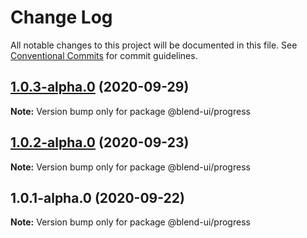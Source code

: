 # Change Log

All notable changes to this project will be documented in this file.
See [Conventional Commits](https://conventionalcommits.org) for commit guidelines.

## [1.0.3-alpha.0](https://github.com/prifina/blend-ui/compare/@blend-ui/progress@1.0.2-alpha.0...@blend-ui/progress@1.0.3-alpha.0) (2020-09-29)

**Note:** Version bump only for package @blend-ui/progress





## [1.0.2-alpha.0](https://github.com/prifina/blend-ui/compare/@blend-ui/progress@1.0.1-alpha.0...@blend-ui/progress@1.0.2-alpha.0) (2020-09-23)

**Note:** Version bump only for package @blend-ui/progress





## 1.0.1-alpha.0 (2020-09-22)

**Note:** Version bump only for package @blend-ui/progress
